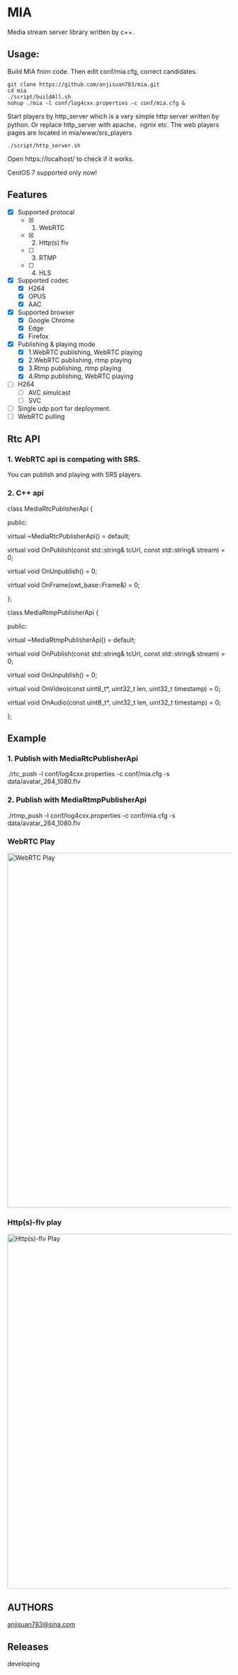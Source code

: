 # MIA

Media stream server library written by c++.

## Usage:

Build MIA from code. Then edit conf/mia.cfg, correct candidates.

```
git clone https://github.com/anjisuan783/mia.git
cd mia
./script/buildAll.sh
nohup ./mia -l conf/log4cxx.properties -c conf/mia.cfg &
```

Start players by http_server which is a very simple http server written by python.
Or replace http_server with apache、ngnix etc.
The web players pages are located in mia/www/srs_players

```
./script/http_server.sh
```

Open https://localhost/ to check if it works.

CentOS 7 supported only now!

## Features
- [x] Supported protocal
  - [x] 1. WebRTC
  - [x] 2. Http(s) flv
  - [ ] 3. RTMP
  - [ ] 4. HLS
- [x] Supported codec
  - [x] H264 
  - [x] OPUS 
  - [x] AAC
- [x] Supported browser
  - [x] Google Chrome
  - [x] Edge
  - [x] Firefox
- [x] Publishing & playing mode
  - [x] 1.WebRTC publishing, WebRTC playing
  - [x] 2.WebRTC publishing, rtmp playing
  - [x] 3.Rtmp publishing, rtmp playing
  - [x] 4.Rtmp publishing, WebRTC playing

- [ ] H264 
  - [ ] AVC simulcast
  - [ ] SVC
- [ ] Single udp port for deployment.
- [ ] WebRTC pulling

## Rtc API

### 1. WebRTC api is compating with SRS.
   You can publish and playing with SRS players.

### 2. C++ api

class MediaRtcPublisherApi {

 public:
 
  virtual ~MediaRtcPublisherApi() = default;
  
  virtual void OnPublish(const std::string& tcUrl, const std::string& stream) = 0;
  
  virtual void OnUnpublish() = 0;
  
  virtual void OnFrame(owt_base::Frame&) = 0;
  
};

class MediaRtmpPublisherApi {

 public:
 
  virtual ~MediaRtmpPublisherApi() = default;
  
  virtual void OnPublish(const std::string& tcUrl, const std::string& stream) = 0;
  
  virtual void OnUnpublish() = 0;
  
  virtual void OnVideo(const uint8_t*, uint32_t len, uint32_t timestamp) = 0;
  
  virtual void OnAudio(const uint8_t*, uint32_t len, uint32_t timestamp) = 0;
  
};

## Example

### 1. Publish with MediaRtcPublisherApi
./rtc_push -l conf/log4cxx.properties -c conf/mia.cfg -s data/avatar_264_1080.flv

### 2. Publish with MediaRtmpPublisherApi
./rtmp_push -l conf/log4cxx.properties -c conf/mia.cfg -s data/avatar_264_1080.flv

### WebRTC Play
<img width="800" alt="WebRTC Play" src="https://github.com/anjisuan783/mia/blob/master/www/webrtc_play.png">

### Http(s)-flv play
<img width="800" alt="Http(s)-flv Play" src="https://github.com/anjisuan783/mia/blob/master/www/flv_play.png">

## AUTHORS

anjisuan783@sina.com

## Releases

developing
